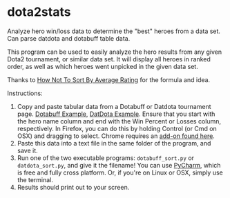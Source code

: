 # dota2stats
Analyze hero win/loss data to determine the "best" heroes from a data set. Can parse datdota and dotabuff table data.

This program can be used to easily analyze the hero results from any given Dota2 tournament, or similar data set.
It will display all heroes in ranked order, as well as which heroes went unpicked in the given data set.

Thanks to [How Not To Sort By Average Rating](http://www.evanmiller.org/how-not-to-sort-by-average-rating.html) for the formula and idea.

Instructions:

1. Copy and paste tabular data from a Dotabuff or Datdota tournament page. [Dotabuff Example](), [DatDota Example](http://www.datdota.com/tournament.php?q=451&tournament=The%20International%202015&p=heroes). Ensure that you start with the hero name column and end with the Win Percent or Losses column, respectively. In Firefox, you can do this by holding Control (or Cmd on OSX) and dragging to select. Chrome requires an [add-on found here](https://chrome.google.com/webstore/detail/copytables/ekdpkppgmlalfkphpibadldikjimijon?hl=en).
2. Paste this data into a text file in the same folder of the program, and save it.
3. Run one of the two executable programs: `dotabuff_sort.py` or `datdota_sort.py`, and give it the filename! You can use [PyCharm](https://www.jetbrains.com/pycharm/download/), which is free and fully cross platform. Or, if you're on Linux or OSX, simply use the terminal.
4. Results should print out to your screen.
